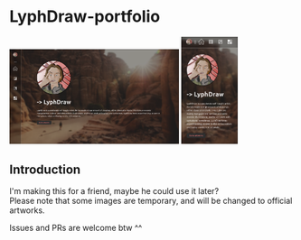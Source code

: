 # LyphDraw-portfolio

<p float="left">
    <img alt="Demo" src="./ignore/Home.png" width="300" />
    <img alt="Demo2" src="./ignore/Home-mobile.png" width="100" />
</p>

## Introduction

I'm making this for a friend, maybe he could use it later?   
Please note that some images are temporary, and will be changed to official artworks.

Issues and PRs are welcome btw ^^
